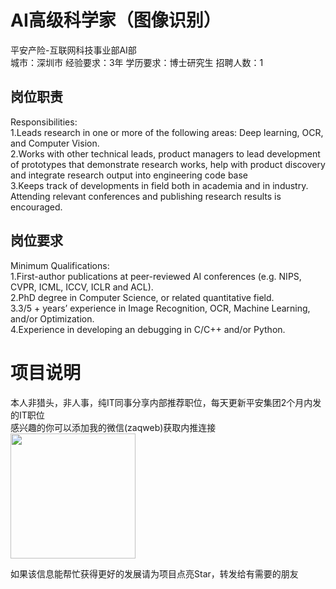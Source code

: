 # AI高级科学家（图像识别）
平安产险-互联网科技事业部AI部  
城市：深圳市 经验要求：3年 学历要求：博士研究生  招聘人数：1

## 岗位职责
Responsibilities:   
1.Leads research in one or more of the following areas: Deep learning, OCR, and Computer Vision.   
2.Works with other technical leads, product managers to lead development of prototypes that demonstrate research works, help with product discovery and integrate research output into engineering code base   
3.Keeps track of developments in field both in academia and in industry. Attending relevant conferences and publishing research results is encouraged.

## 岗位要求
Minimum Qualifications:   
1.First-author publications at peer-reviewed AI conferences (e.g. NIPS, CVPR, ICML, ICCV, ICLR and ACL).   
2.PhD degree in Computer Science, or related quantitative field.   
3.3/5 + years’ experience in Image Recognition, OCR, Machine Learning, and/or Optimization.   
4.Experience in developing an debugging in C/C++ and/or Python.

# 项目说明

本人非猎头，非人事，纯IT同事分享内部推荐职位，每天更新平安集团2个月内发的IT职位  
感兴趣的你可以添加我的微信(zaqweb)获取内推连接  
<img src="https://github.com/zaqweb/PA-IT-JOBS/blob/master/WechatICode.jpeg"  height="200" width="200">

如果该信息能帮忙获得更好的发展请为项目点亮Star，转发给有需要的朋友




